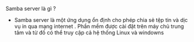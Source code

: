 Samba server là gì ?
- Samba server là một ứng dụng ổn định cho phép chia sẻ tệp tin và dịc vụ in qua mạng internet . Phần mềm được cài đặt trên máy chủ trung tâm và từ đố có thể truy cập cả hệ thống Linux và windowns